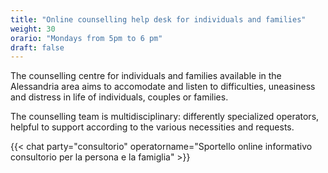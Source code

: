 ```yaml
---
title: "Online counselling help desk for individuals and families"
weight: 30
orario: "Mondays from 5pm to 6 pm"
draft: false
---
```


The counselling centre for individuals and families available in the Alessandria area aims to accomodate and listen to difficulties, uneasiness and distress in life of individuals, couples or families.

The counselling team is multidisciplinary: differently specialized operators, helpful to support according to the various necessities and requests.

{{< chat party="consultorio" operatorname="Sportello online informativo consultorio per la persona e la famiglia" >}}
